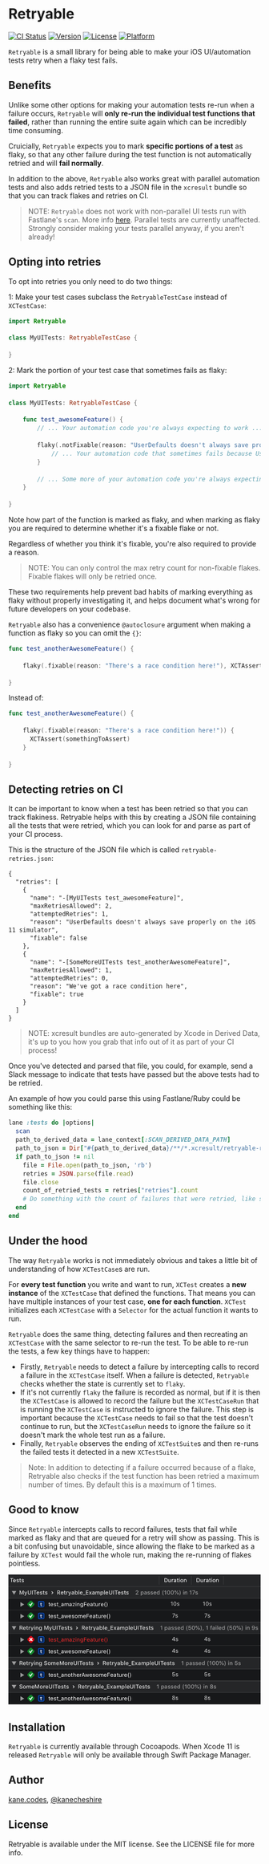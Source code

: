 # Retryable

[![CI Status](https://img.shields.io/travis/kanecheshire/Retryable.svg?style=flat)](https://travis-ci.org/kanecheshire/Retryable)
[![Version](https://img.shields.io/cocoapods/v/Retryable.svg?style=flat)](https://cocoapods.org/pods/Retryable)
[![License](https://img.shields.io/cocoapods/l/Retryable.svg?style=flat)](https://cocoapods.org/pods/Retryable)
[![Platform](https://img.shields.io/cocoapods/p/Retryable.svg?style=flat)](https://cocoapods.org/pods/Retryable)

`Retryable` is a small library for being able to make your iOS UI/automation tests retry when a flaky test fails.

## Benefits

Unlike some other options for making your automation tests re-run when a failure occurs, `Retryable` will **only re-run the individual test functions that failed**, rather than running the entire suite again which can be incredibly time consuming.

Cruicially, `Retryable` expects you to mark **specific portions of a test** as flaky, so that any other failure during the test function is not automatically retried and will **fail normally**.

In addition to the above, `Retryable` also works great with parallel automation tests and also adds retried tests to a JSON file in the `xcresult` bundle so that you can track flakes and retries on CI.

> NOTE: `Retryable` does not work with non-parallel UI tests run with Fastlane's `scan`. More info [here](https://github.com/KaneCheshire/Retryable/issues/2). Parallel tests are currently unaffected. Strongly consider making your tests parallel anyway, if you aren't already!

## Opting into retries

To opt into retries you only need to do two things:

1: Make your test cases subclass the `RetryableTestCase` instead of `XCTestCase`:

```swift
import Retryable

class MyUITests: RetryableTestCase {

}
```
2: Mark the portion of your test case that sometimes fails as flaky:

```swift
import Retryable

class MyUITests: RetryableTestCase {

    func test_awesomeFeature() {
        // ... Your automation code you're always expecting to work ...

        flaky(.notFixable(reason: "UserDefaults doesn't always save properly on the iOS 11 simulator", maxRetryCount: 1)) {
            // ... Your automation code that sometimes fails because UserDefaults is unreliable
        }

        // ... Some more of your automation code you're always expecting to work ...
    }

}
```

Note how part of the function is marked as flaky, and when marking as flaky you are required to determine whether it's a fixable flake or not.

Regardless of whether you think it's fixable, you're also required to provide a reason.

> NOTE: You can only control the max retry count for non-fixable flakes. Fixable flakes will only be retried once.

These two requirements help prevent bad habits of marking everything as flaky without properly investigating it, and helps document what's wrong for future developers on your codebase.

`Retryable` also has a convenience `@autoclosure` argument when making a function as flaky so you can omit the `{}`:

```swift
func test_anotherAwesomeFeature() {

    flaky(.fixable(reason: "There's a race condition here!"), XCTAssert(somethingToAssert))

}
```

Instead of:

```swift
func test_anotherAwesomeFeature() {

    flaky(.fixable(reason: "There's a race condition here!")) {
      XCTAssert(somethingToAssert)
    }

}
```

## Detecting retries on CI

It can be important to know when a test has been retried so that you can track flakiness. Retryable helps with this by creating a JSON file containing all the tests that were retried, which you can look for and parse as part of your CI process.

This is the structure of the JSON file which is called `retryable-retries.json`:

```
{
  "retries": [
    {
      "name": "-[MyUITests test_awesomeFeature]",
      "maxRetriesAllowed": 2,
      "attemptedRetries": 1,
      "reason": "UserDefaults doesn't always save properly on the iOS 11 simulator",
      "fixable": false
    },
    {
      "name": "-[SomeMoreUITests test_anotherAwesomeFeature]",
      "maxRetriesAllowed": 1,
      "attemptedRetries": 0,
      "reason": "We've got a race condition here",
      "fixable": true
    }
  ]
}
```
> NOTE: xcresult bundles are auto-generated by Xcode in Derived Data, it's up to you how you grab that info out of it as part of your CI process!

Once you've detected and parsed that file, you could, for example, send a Slack message to indicate that tests have passed but the above tests had to be retried.

An example of how you could parse this using Fastlane/Ruby could be something like this:

```ruby
lane :tests do |options|
  scan
  path_to_derived_data = lane_context[:SCAN_DERIVED_DATA_PATH]
  path_to_json = Dir["#{path_to_derived_data}/**/*.xcresult/retryable-retries.json"].last
  if path_to_json != nil
    file = File.open(path_to_json, 'rb')
    retries = JSON.parse(file.read)
    file.close
    count_of_retried_tests = retries["retries"].count
    # Do something with the count of failures that were retried, like send a Slack message
  end
end
```

## Under the hood

The way `Retryable` works is not immediately obvious and takes a little bit of understanding of how `XCTestCase`s are run.

For **every test function** you write and want to run, `XCTest` creates a **new instance** of the `XCTestCase` that defined the functions. That means you can have multiple instances of your test case, **one for each function**. `XCTest` initializes each `XCTestCase` with a `Selector` for the actual function it wants to run.

`Retryable` does the same thing, detecting failures and then recreating an `XCTestCase` with the same selector to re-run the test. To be able to re-run the tests, a few key things have to happen:

- Firstly, `Retryable` needs to detect a failure by intercepting calls to record a failure in the `XCTestCase` itself. When a failure is detected, `Retryable` checks whether the state is currently set to `flaky`.
- If it's not currently `flaky` the failure is recorded as normal, but if it is then the `XCTestCase` is allowed to record the failure but the `XCTestCaseRun` that is running the `XCTestCase` is instructed to ignore the failure. This step is important because the `XCTestCase` needs to fail so that the test doesn't continue to run, but the `XCTestCaseRun` needs to ignore the failure so it doesn't mark the whole test run as a failure.
- Finally, `Retryable` observes the ending of `XCTestSuite`s and then re-runs the failed tests it detected in a new `XCTestSuite`.

> Note: In addition to detecting if a failure occurred because of a flake, Retryable also checks if the test function has been retried a maximum number of times. By default this is a maximum of 1 times.

## Good to know

Since `Retryable` intercepts calls to record failures, tests that fail while marked as flaky and that are queued for a retry will show as passing. This is a bit confusing but unavoidable, since allowing the flake to be marked as a failure by `XCTest` would fail the whole run, making the re-running of flakes pointless.

![Example](example.png)

## Installation

`Retryable` is currently available through Cocoapods. When Xcode 11 is released `Retryable` will only be available through Swift Package Manager.

## Author

[kane.codes](http://kane.codes), [@kanecheshire](https://twitter.com/kanecheshire)

## License

Retryable is available under the MIT license. See the LICENSE file for more info.
